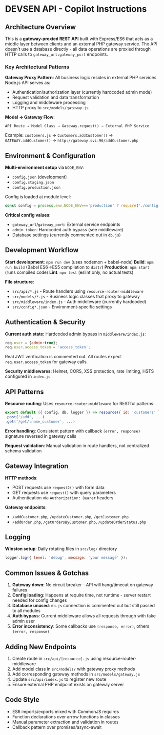 # DEVSEN API - Copilot Instructions

## Architecture Overview

This is a **gateway-proxied REST API** built with Express/ES6 that acts as a middle layer between clients and an external PHP gateway service. The API doesn't use a database directly - all data operations are proxied through HTTP calls to `gateway_url:gateway_port` endpoints.

### Key Architectural Patterns

**Gateway Proxy Pattern**: All business logic resides in external PHP services. Node.js API serves as:
- Authentication/authorization layer (currently hardcoded admin mode)
- Request validation and data transformation
- Logging and middleware processing
- HTTP proxy to `src/models/gateway.js`

**Model → Gateway Flow**: 
```
API Route → Model Class → Gateway.request() → External PHP Service
```

Example: `customers.js` → `Customers.addCustomer()` → `GATEWAY.addCustomer()` → `http://gateway.svi:96/addCustomer.php`

## Environment & Configuration

**Multi-environment setup** via `NODE_ENV`:
- `config.json` (development)
- `config.staging.json` 
- `config.production.json`

Config is loaded at module level:
```javascript
const config = process.env.NODE_ENV==='production' ? require("./config.production.json") : ...
```

**Critical config values**:
- `gateway_url`/`gateway_port`: External service endpoints
- `admin_token`: Hardcoded auth bypass (see middleware)
- Database settings (currently commented out in `db.js`)

## Development Workflow

**Start development**: `npm run dev` (uses nodemon + babel-node)
**Build**: `npm run build` (Babel ES6→ES5 compilation to `dist/`)
**Production**: `npm start` (runs compiled code)
**Lint**: `npm test` (eslint only, no actual tests)

**File structure**:
- `src/api/*.js` - Route handlers using `resource-router-middleware`
- `src/models/*.js` - Business logic classes that proxy to gateway
- `src/middleware/index.js` - Auth middleware (currently hardcoded)
- `src/config*.json` - Environment-specific settings

## Authentication & Security

**Current auth state**: Hardcoded admin bypass in `middleware/index.js`:
```javascript
req.user = {admin:true};
req.user.access_token = 'access_token';
```

Real JWT verification is commented out. All routes expect `req.user.access_token` for gateway calls.

**Security middlewares**: Helmet, CORS, XSS protection, rate limiting, HSTS configured in `index.js`

## API Patterns

**Resource routing**: Uses `resource-router-middleware` for RESTful patterns:
```javascript
export default ({ config, db, logger }) => resource({ id: 'customers' })
.post('/add', ...)
.get('/get/:name_customer', ...)
```

**Error handling**: Consistent pattern with callback `(error, response)` signature reversed in gateway calls

**Request validation**: Manual validation in route handlers, not centralized schema validation

## Gateway Integration

**HTTP methods**: 
- POST requests use `request2()` with form data
- GET requests use `request()` with query parameters
- Authentication via `Authorization: Bearer` headers

**Gateway endpoints**:
- `/addCustomer.php`, `/updateCustomer.php`, `/getCustomer.php`
- `/addOrder.php`, `/getOrdersByCustomer.php`, `/updateOrderStatus.php`

## Logging

**Winston setup**: Daily rotating files in `src/log/` directory
```javascript
logger.log({ level: 'debug', message: 'your message' });
```

## Common Issues & Gotchas

1. **Gateway down**: No circuit breaker - API will hang/timeout on gateway failures
2. **Config loading**: Happens at require time, not runtime - server restart needed for config changes
3. **Database unused**: `db.js` connection is commented out but still passed to all modules
4. **Auth bypass**: Current middleware allows all requests through with fake admin user
5. **Error inconsistency**: Some callbacks use `(response, error)`, others `(error, response)`

## Adding New Endpoints

1. Create route in `src/api/[resource].js` using resource-router-middleware
2. Add model class in `src/models/` with gateway proxy methods
3. Add corresponding gateway methods in `src/models/gateway.js`
4. Update `src/api/index.js` to register new route
5. Ensure external PHP endpoint exists on gateway server

## Code Style

- ES6 imports/exports mixed with CommonJS requires
- Function declarations over arrow functions in classes
- Manual parameter extraction and validation in routes
- Callback pattern over promises/async-await
